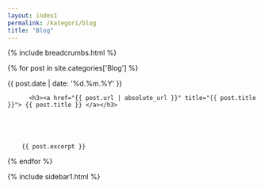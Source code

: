 ```yaml
---
layout: index1
permalink: /kategori/blog
title: "Blog"
---
```



<section class='section blogs' id='blogs'>
  <div class='blog__grid section' id='_posts'>
    
{% include breadcrumbs.html %}

  {% for post in site.categories['Blog'] %}
    <div class="blog">
      <span class="post-date">{{ post.date | date: '%d.%m.%Y' }}</span>
      
          <h3><a href="{{ post.url | absolute_url }}" title="{{ post.title }}"> {{ post.title }} </a></h3>
     
   
       
    
   
        {{ post.excerpt }}
    
   </div>   
   
  {% endfor %}






  
</div> 
    
  <div class='blog__grid2 section' id='_sidebar'>
    {% include sidebar1.html %}
  </div>
  </section>


